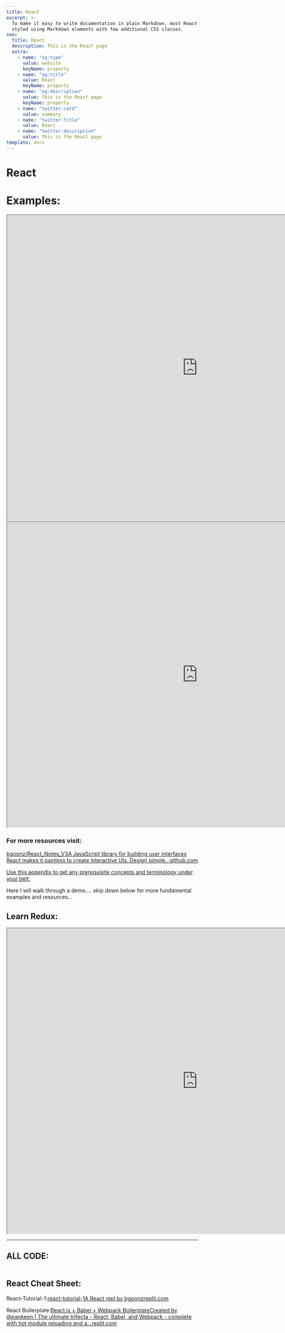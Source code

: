 ```yaml
---
title: React
excerpt: >-
  To make it easy to write documentation in plain Markdown, most React are
  styled using Markdown elements with few additional CSS classes.
seo:
  title: React
  description: This is the React page
  extra:
    - name: "og:type"
      value: website
      keyName: property
    - name: "og:title"
      value: React
      keyName: property
    - name: "og:description"
      value: This is the React page
      keyName: property
    - name: "twitter:card"
      value: summary
    - name: "twitter:title"
      value: React
    - name: "twitter:description"
      value: This is the React page
template: docs
---
```


# React

# Examples:

<iframe sandbox="allow-scripts" style="resize:both; overflow:scroll;"  height="800px" width="1000px"  src="https://codesandbox.io/embed/react-embeds-w6oec?fontsize=14&hidenavigation=1&theme=dark" ></iframe>

<iframe sandbox="allow-scripts" style="resize:both; overflow:scroll;"  height="800px" width="1000px"  src="https://codesandbox.io/embed/thirsty-cori-c9qxq?fontsize=14&hidenavigation=1&theme=dark" ></iframe>

### For more resources visit:

[bgoonz/React_Notes_V3A JavaScript library for building user interfaces React makes it painless to create interactive UIs. Design simple…github.com](https://github.com/bgoonz/React_Notes_V3)

[Use this appendix to get any prerequisite concepts and terminology under your belt:](https://gist.github.com/bgoonz/e07d9e7917ae9e98807358d1e7cc4a67)

Here I will walk through a demo…. skip down below for more fundamental examples and resources…

## Learn Redux:

<iframe sandbox="allow-scripts" style="resize:both; overflow:scroll;"     src="https://learning-redux42.netlify.app/" height="800px" width="1000px" scrolling="yes"   ></iframe>

---

<script src="https://gist.github.com/bgoonz/0e9d7ba47f02d41d8cecfd23beecd2b1.js"></script>

## ALL CODE:

```jsx

```

## React Cheat Sheet: <a id="8738"></a>

React-Tutorial-1:[react-tutorial-1A React repl by bgoonzreplit.com](https://replit.com/@bgoonz/react-tutorial-1)

React Boilerplate:[React.js + Babel + Webpack BoilerplateCreated by @eankeen | The ultimate trifecta - React, Babel, and Webpack - complete with hot module reloading and a…replit.com](https://replit.com/@bgoonz/Reactjs-Babel-Webpack-Boilerplate#index.js)
